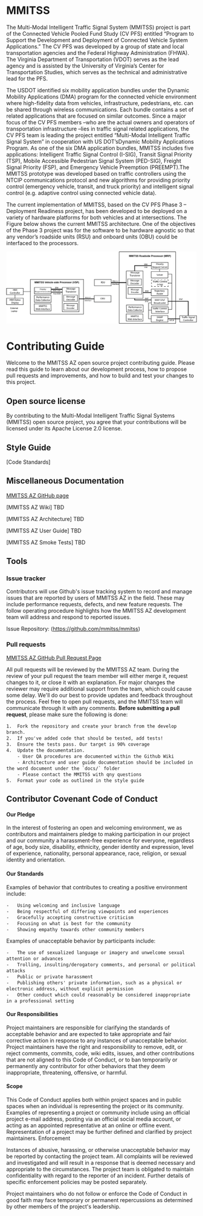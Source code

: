 # MMITSS 
 The  Multi-Modal  Intelligent  Traffic  Signal  System  (MMITSS)  project  is  part  of  the  Connected Vehicle  Pooled  Fund  Study  (CV  PFS)  entitled  “Program  to  Support  the  Development  and Deployment of Connected Vehicle System Applications.”  The CV PFS was developed by a group of state and local transportation agencies and the Federal Highway Administration (FHWA).  The Virginia Department of Transportation (VDOT) serves as the lead agency and is assisted by the University  of  Virginia’s  Center for Transportation  Studies,  which  serves  as  the  technical  and administrative lead for the PFS.

The  USDOT    identified  six  mobility  application  bundles  under  the  Dynamic  Mobility Applications (DMA) program for the connected vehicle environment where high-fidelity data from vehicles, infrastructure, pedestrians, etc. can be shared through wireless communications. Each bundle contains a set of related applications that are focused on similar outcomes. Since a major focus  of  the  CV  PFS  members –who  are  the  actual  owners  and  operators  of  transportation infrastructure –lies in traffic signal related applications, the CV PFS team is leading the project entitled “Multi-Modal Intelligent Traffic Signal System” in cooperation with US DOT’sDynamic Mobility Applications Program. As one of the six DMA application bundles, MMITSS includes five applications:  Intelligent  Traffic  Signal  Control  (I-SIG),  Transit  Signal  Priority  (TSP),  Mobile Accessible Pedestrian Signal System (PED-SIG), Freight Signal Priority (FSP), and Emergency Vehicle Preemption (PREEMPT).The   MMITSS   prototype   was   developed   based   on   traffic   controllers   using   the   NTCIP communications  protocol  and  new  algorithms  for  providing  priority  control  (emergency  vehicle, transit,  and  truck  priority)  and  intelligent  signal  control  (e.g.  adaptive  control  using  connected vehicle data). 

The current implementation of MMITSS, based on the CV PFS Phase 3 – Deployment Readiness project, has been developed to be deployed on a variety of hardware platforms for both vehicles and at intersections. The Figure below shows the current MMITSS architecture. One of the objectives of the Phase 3 project was for the software to be hardware agnostic so that any vendor’s roadside units (RSU) and onboard  units (OBU) could be interfaced to the processors.

![MMITSS Arch](docs/image/mmitssArchitecture2020.png)


# Contributing Guide

Welcome to the MMITSS AZ open source project contributing guide. Please read this guide to learn about our development process, how to propose pull requests and improvements, and how to build and test your changes to this project. 


## Open source license

By contributing to the Multi-Modal Intelligent Traffic Signal Systems (MMITSS) open source project, you agree that your contributions will be licensed under its Apache License 2.0 license.

## Style Guide

[Code Standards]


## Miscellaneous Documentation

[MMITSS AZ GitHub page](https://github.com/mmitss/mmitss)

[MMITSS AZ Wiki] TBD

[MMITSS AZ Architecture] TBD

[MMITSS AZ User Guide] TBD

[MMITSS AZ Smoke Tests]	TBD

## Tools

### Issue tracker
Contributors will use Github's issue tracking system to record and manage issues that are reported by users of MMITSS AZ in the field. These may include performance requests, defects, and new feature requests. The follow operating procedure highlights how the MMITSS AZ development team will address and respond to reported issues.

Issue Repository: (https://github.com/mmitss/mmitss)

### Pull requests

[MMITSS AZ GitHub Pull Request Page](https://github.com/mmitss/mmitss/pulls)

All pull requests will be reviewed by the MMITSS AZ team. During the review of your pull request the team member will either merge it, request changes to it, or close it with an explanation. For major changes the reviewer may require additional support from the team, which could cause some delay. We'll do our best to provide updates and feedback throughout the process. Feel free to open pull requests, and the MMITSS team will communicate through it with any comments.
**Before submitting a pull request**, please make sure the following is done:
	
	1.	Fork the repository and create your branch from the develop branch.
	2.	If you've added code that should be tested, add tests!
	3.	Ensure the tests pass. Our target is 90% coverage
	4.	Update the documentation.
		- User QA procedures are documented within the Github Wiki
		- Architecture and user guide documentation should be included in the word document under the `docs/` folder
		- Please contact the MMITSS with qny questions
	5.	Format your code as outlined in the style guide

## Contributor Covenant Code of Conduct
#### Our Pledge
In the interest of fostering an open and welcoming environment, we as contributors and maintainers pledge to making participation in our project and our community a harassment-free experience for everyone, regardless of age, body size, disability, ethnicity, gender identity and expression, level of experience, nationality, personal appearance, race, religion, or sexual identity and orientation.

#### Our Standards
Examples of behavior that contributes to creating a positive environment include:
	
	-	Using welcoming and inclusive language
	-	Being respectful of differing viewpoints and experiences
	-	Gracefully accepting constructive criticism
	-	Focusing on what is best for the community
	-	Showing empathy towards other community members

Examples of unacceptable behavior by participants include:

	-	The use of sexualized language or imagery and unwelcome sexual attention or advances
	-	Trolling, insulting/derogatory comments, and personal or political attacks
	-	Public or private harassment
	-	Publishing others' private information, such as a physical or electronic address, without explicit permission
	-	Other conduct which could reasonably be considered inappropriate in a professional setting

#### Our Responsibilities
Project maintainers are responsible for clarifying the standards of acceptable behavior and are expected to take appropriate and fair corrective action in response to any instances of unacceptable behavior.
Project maintainers have the right and responsibility to remove, edit, or reject comments, commits, code, wiki edits, issues, and other contributions that are not aligned to this Code of Conduct, or to ban temporarily or permanently any contributor for other behaviors that they deem inappropriate, threatening, offensive, or harmful.

#### Scope
This Code of Conduct applies both within project spaces and in public spaces when an individual is representing the project or its community. Examples of representing a project or community include using an official project e-mail address, posting via an official social media account, or acting as an appointed representative at an online or offline event. Representation of a project may be further defined and clarified by project maintainers.
Enforcement

Instances of abusive, harassing, or otherwise unacceptable behavior may be reported by contacting the project team. All complaints will be reviewed and investigated and will result in a response that is deemed necessary and appropriate to the circumstances. The project team is obligated to maintain confidentiality with regard to the reporter of an incident. Further details of specific enforcement policies may be posted separately.

Project maintainers who do not follow or enforce the Code of Conduct in good faith may face temporary or permanent repercussions as determined by other members of the project's leadership.




